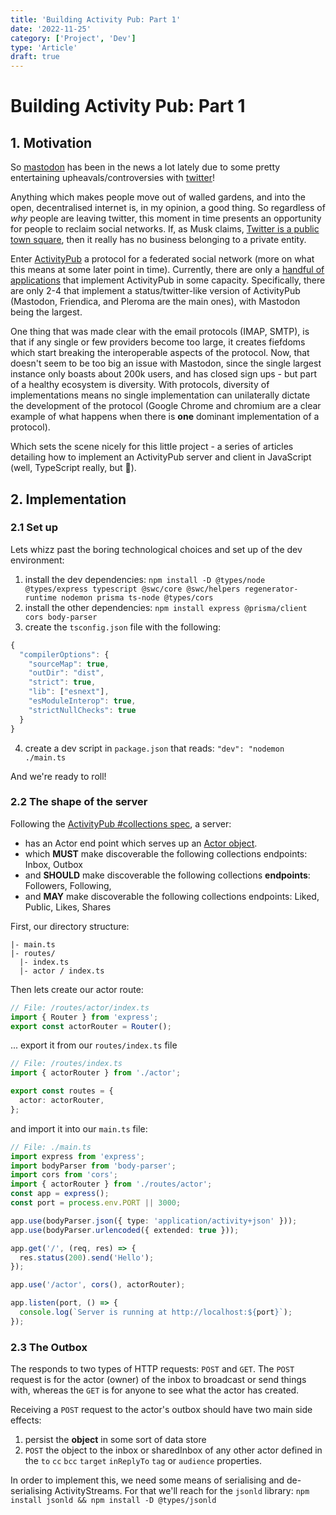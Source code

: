 ```yaml
---
title: 'Building Activity Pub: Part 1'
date: '2022-11-25'
category: ['Project', 'Dev']
type: 'Article'
draft: true
---
```


# Building Activity Pub: Part 1

## 1. Motivation

So [mastodon](https://joinmastodon.org) has been in the news a lot lately due to some pretty entertaining upheavals/controversies with [twitter](http://twitter.com)!

Anything which makes people move out of walled gardens, and into the open, decentralised internet is, in my opinion, a good thing. So regardless of _why_ people are leaving twitter, this moment in time presents an opportunity for people to reclaim social networks. If, as Musk claims, [Twitter is a public town square](https://twitter.com/elonmusk/status/1507777261654605828?s=20&t=aHeVaXOzvu9EweLi7Td0UA), then it really has no business belonging to a private entity.

Enter [ActivityPub](https://www.w3.org/TR/activitypub) a protocol for a federated social network (more on what this means at some later point in time). Currently, there are only a [handful of applications](https://fediverse.party) that implement ActivityPub in some capacity. Specifically, there are only 2-4 that implement a status/twitter-like version of ActivityPub (Mastodon, Friendica, and Pleroma are the main ones), with Mastodon being the largest. 

One thing that was made clear with the email protocols (IMAP, SMTP), is that if any single or few providers become too large, it creates fiefdoms which start breaking the interoperable aspects of the protocol. Now, that doesn't seem to be too big an issue with Mastodon, since the single largest instance only boasts about 200k users, and has closed sign ups - but part of a healthy ecosystem is diversity. With protocols, diversity of implementations means no single implementation can unilaterally dictate the development of the protocol (Google Chrome and chromium are a clear example of what happens when there is __one__ dominant implementation of a protocol).

Which sets the scene nicely for this little project - a series of articles detailing how to implement an ActivityPub server and client in JavaScript (well, TypeScript really, but 🤷).

## 2. Implementation

### 2.1 Set up
Lets whizz past the boring technological choices and set up of the dev environment:

1. install the dev dependencies: `npm install -D @types/node @types/express typescript @swc/core @swc/helpers regenerator-runtime nodemon prisma ts-node @types/cors`
2. install the other dependencies: `npm install express @prisma/client cors body-parser`
3. create the `tsconfig.json` file with the following:
```TypeScript
{
  "compilerOptions": {
    "sourceMap": true,
    "outDir": "dist",
    "strict": true,
    "lib": ["esnext"],
    "esModuleInterop": true,
    "strictNullChecks": true
  }
}
```
4. create a dev script in `package.json` that reads: `"dev": "nodemon ./main.ts`

And we're ready to roll!

### 2.2 The shape of the server

Following the [ActivityPub #collections spec](https://www.w3.org/TR/activitypub/#collections), a server:
- has an Actor end point which serves up an [Actor object](https://www.w3.org/TR/activitystreams-vocabulary/#actor-types).
- which **MUST** make discoverable the following collections endpoints: Inbox, Outbox
- and **SHOULD** make discoverable the following collections **endpoints**: Followers, Following, 
- and **MAY** make discoverable the following collections endpoints: Liked, Public, Likes, Shares


First, our directory structure:

```
|- main.ts
|- routes/
  |- index.ts
  |- actor / index.ts
```

Then lets create our actor route:
```TypeScript
// File: /routes/actor/index.ts
import { Router } from 'express';
export const actorRouter = Router();
```

... export it from our `routes/index.ts` file
```TypeScript
// File: /routes/index.ts
import { actorRouter } from './actor';

export const routes = {
  actor: actorRouter,
};
```

and import it into our `main.ts` file:
```TypeScript
// File: ./main.ts
import express from 'express';
import bodyParser from 'body-parser';
import cors from 'cors';
import { actorRouter } from './routes/actor';
const app = express();
const port = process.env.PORT || 3000;

app.use(bodyParser.json({ type: 'application/activity+json' }));
app.use(bodyParser.urlencoded({ extended: true }));

app.get('/', (req, res) => {
  res.status(200).send('Hello');
});

app.use('/actor', cors(), actorRouter);

app.listen(port, () => {
  console.log(`Server is running at http://localhost:${port}`);
});
```

### 2.3 The Outbox

The responds to two types of HTTP requests: `POST` and `GET`. The `POST` request is for the actor (owner) of the inbox to broadcast or send things with, whereas the `GET` is for anyone to see what the actor has created.

Receiving a `POST` request to the actor's outbox should have two main side effects:
1. persist the **object** in some sort of data store
2. `POST` the object to the inbox or sharedInbox of any other actor defined in the `to` `cc` `bcc` `target` `inReplyTo` `tag` or `audience` properties.

In order to implement this, we need some means of serialising and de-serialising ActivityStreams. For that we'll reach for the `jsonld` library: `npm install jsonld && npm install -D @types/jsonld`